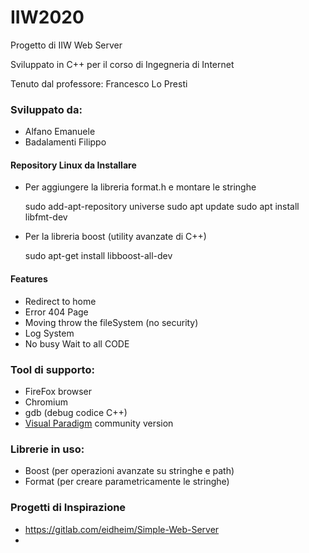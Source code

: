 # IIW2020
Progetto di IIW Web Server

Sviluppato in C++ per il corso di Ingegneria di Internet

Tenuto dal professore: Francesco Lo Presti

### Sviluppato da:
- Alfano Emanuele
- Badalamenti Filippo

#### Repository Linux da Installare

- Per aggiungere la libreria format.h e montare le stringhe
    
    sudo add-apt-repository universe
    sudo apt update
    sudo apt install libfmt-dev

- Per la libreria boost (utility avanzate di C++)
    
    sudo apt-get install libboost-all-dev


#### Features
- Redirect to home
- Error 404 Page
- Moving throw the fileSystem (no security)
- Log System
- No busy Wait to all CODE

### Tool di supporto:
- FireFox browser
- Chromium
- gdb (debug codice C++)
- [Visual Paradigm](https://www.visual-paradigm.com/download/community.jsp) community version

### Librerie in uso:
- Boost (per operazioni avanzate su stringhe e path)
- Format (per creare parametricamente le stringhe)


### Progetti di Inspirazione
- https://gitlab.com/eidheim/Simple-Web-Server
- 
